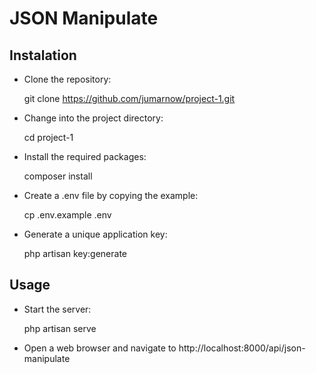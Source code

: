 
# JSON Manipulate
## Instalation

- Clone the repository:

    git clone https://github.com/jumarnow/project-1.git
- Change into the project directory:

    cd project-1
- Install the required packages:

    composer install
- Create a .env file by copying the example:

    cp .env.example .env
- Generate a unique application key:

    php artisan key:generate
    
## Usage
- Start the server:

    php artisan serve

- Open a web browser and navigate to http://localhost:8000/api/json-manipulate